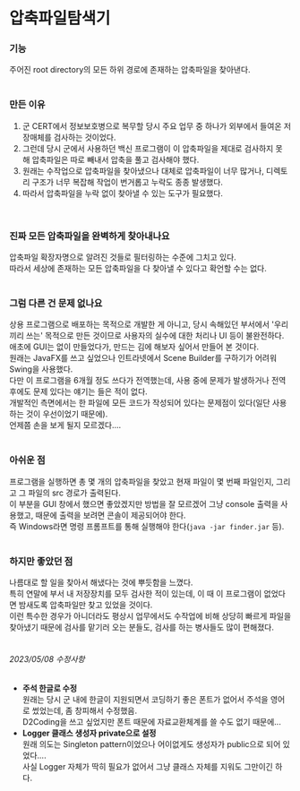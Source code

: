 # 압축파일탐색기
### 기능
주어진 root directory의 모든 하위 경로에 존재하는 압축파일을 찾아낸다.<br>
<br>

### 만든 이유
1. 군 CERT에서 정보보호병으로 복무할 당시 주요 업무 중 하나가 외부에서 들여온 저장매체를 검사하는 것이었다.
2. 그런데 당시 군에서 사용하던 백신 프로그램이 이 압축파일을 제대로 검사하지 못 해 압축파일은 따로 빼내서 압축을 풀고 검사해야 했다.
3. 원래는 수작업으로 압축파일을 찾아냈으나 대체로 압축파일이 너무 많거나, 디렉토리 구조가 너무 복잡해 작업이 번거롭고 누락도 종종 발생했다.
4. 따라서 압축파일을 누락 없이 찾아낼 수 있는 도구가 필요했다.
<br>

### 진짜 모든 압축파일을 완벽하게 찾아내나요
압축파일 확장자명으로 알려진 것들로 필터링하는 수준에 그치고 있다.<br>
따라서 세상에 존재하는 모든 압축파일을 다 찾아낼 수 있다고 확언할 수는 없다.<br>
<br>

### 그럼 다른 건 문제 없나요
상용 프로그램으로 배포하는 목적으로 개발한 게 아니고, 당시 속해있던 부서에서 '우리끼리 쓰는' 목적으로 만든 것이므로 사용자의 실수에 대한 처리나 UI 등이 불완전하다.<br>
애초에 GUI는 없이 만들었다가, 만드는 김에 해보자 싶어서 만들어 본 것이다. <br>
원래는 JavaFX를 쓰고 싶었으나 인트라넷에서 Scene Builder를 구하기가 어려워 Swing을 사용했다.<br>
다만 이 프로그램을 6개월 정도 쓰다가 전역했는데, 사용 중에 문제가 발생하거나 전역 후에도 문제 있다는 얘기는 들은 적이 없다.<br>
개발적인 측면에서는 한 파일에 모든 코드가 작성되어 있다는 문제점이 있다(일단 사용하는 것이 우선이었기 때문에).<br>
언제쯤 손을 보게 될지 모르겠다....<br>
<br>

### 아쉬운 점
프로그램을 실행하면 총 몇 개의 압축파일을 찾았고 현재 파일이 몇 번째 파일인지, 그리고 그 파일의 src 경로가 출력된다.<br>
이 부분을 GUI 창에서 했으면 좋았겠지만 방법을 잘 모르겠어 그냥 console 출력을 사용했고, 때문에 출력을 보려면 콘솔이 제공되어야 한다.<br>
즉 Windows라면 명령 프롬프트를 통해 실행해야 한다(`java -jar finder.jar` 등).<br>
<br>

### 하지만 좋았던 점
나름대로 할 일을 찾아서 해냈다는 것에 뿌듯함을 느꼈다.<br>
특히 연말에 부서 내 저장장치를 모두 검사한 적이 있는데, 이 때 이 프로그램이 없었다면 밤새도록 압축파일만 찾고 있었을 것이다.<br>
이런 특수한 경우가 아니더라도 평상시 업무에서도 수작업에 비해 상당히 빠르게 파일을 찾아냈기 때문에 검사를 맡기러 오는 분들도, 검사를 하는 병사들도 많이 편해졌다.<br>
<br>

###### 2023/05/08 수정사항
- **주석 한글로 수정**<br>
  원래는 당시 군 내에 한글이 지원되면서 코딩하기 좋은 폰트가 없어서 주석을 영어로 썼었는데, 좀 창피해서 수정했음.<br>
  D2Coding을 쓰고 싶었지만 폰트 때문에 자료교환체계를 쓸 수도 없기 때문에...
- **Logger 클래스 생성자 private으로 설정**<br>
  원래 의도는 Singleton pattern이었으나 어이없게도 생성자가 public으로 되어 있었다....<br>
  사실 Logger 자체가 딱히 필요가 없어서 그냥 클래스 자체를 지워도 그만이긴 하다.
